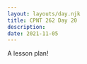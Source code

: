 ```yaml
---
layout: layouts/day.njk
title: CPNT 262 Day 20
description: 
date: 2021-11-05
---
```


A lesson plan!